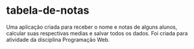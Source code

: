 # tabela-de-notas
Uma aplicação criada para receber o nome e notas de alguns alunos, calcular suas respectivas medias e salvar todos os dados.
Foi criada para atividade da disciplina Programação Web. 
